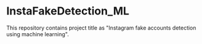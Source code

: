 # InstaFakeDetection_ML
This repository contains project title as "Instagram fake accounts detection using machine learning".
